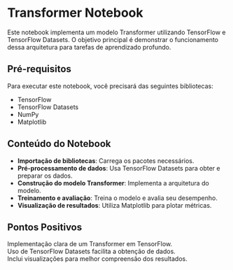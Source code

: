 # Transformer Notebook

Este notebook implementa um modelo Transformer utilizando TensorFlow e TensorFlow Datasets. O objetivo principal é demonstrar o funcionamento dessa arquitetura para tarefas de aprendizado profundo.

## Pré-requisitos
Para executar este notebook, você precisará das seguintes bibliotecas:
- TensorFlow
- TensorFlow Datasets
- NumPy
- Matplotlib

## Conteúdo do Notebook
- **Importação de bibliotecas**: Carrega os pacotes necessários.
- **Pré-processamento de dados**: Usa TensorFlow Datasets para obter e preparar os dados.
- **Construção do modelo Transformer**: Implementa a arquitetura do modelo.
- **Treinamento e avaliação**: Treina o modelo e avalia seu desempenho.
- **Visualização de resultados**: Utiliza Matplotlib para plotar métricas.

## Pontos Positivos
Implementação clara de um Transformer em TensorFlow.  
Uso de TensorFlow Datasets facilita a obtenção de dados.  
Inclui visualizações para melhor compreensão dos resultados.  
